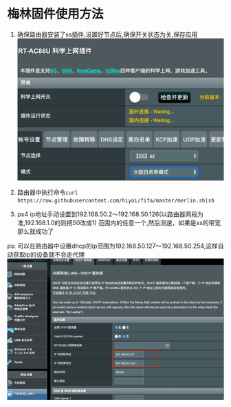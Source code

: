 # 梅林固件使用方法

1. 确保路由器安装了ss插件,设置好节点后,确保开关状态为关,保存应用
![merlin](https://github.com/hiyoi/fifa/blob/master/screenshot/merlin.png)

2. 路由器中执行命令`curl https://raw.githubusercontent.com/hiyoi/fifa/master/merlin.sh|sh`

3. ps4 ip地址手动设置到192.168.50.2～192.168.50.126(以路由器网段为准,192.168.1.0的则把50改成1) 范围内的任意一个,然后测速，如果是ss的带宽那么就成功了


ps: 可以在路由器中设置dhcp的ip范围为192.168.50.127～192.168.50.254,这样自动获取ip的设备就不会走代理
![dhcp](https://github.com/hiyoi/fifa/blob/master/screenshot/dhcp.png)

